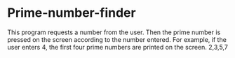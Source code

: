 # Prime-number-finder
This program requests a number from the user. Then the prime number is pressed on the screen according to the number entered. For example, if the user enters 4, the first four prime numbers are printed on the screen. 2,3,5,7
